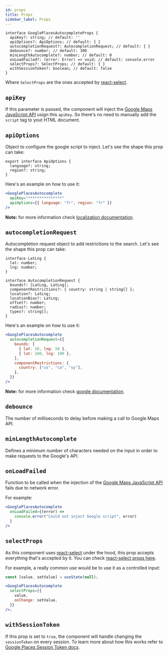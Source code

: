 ```yaml
---
id: props
title: Props
sidebar_label: Props
---
```


```tsx
interface GooglePlacesAutocompleteProps {
  apiKey?: string; // default: ''
  apiOptions?: ApiOptions; // default: { }
  autocompletionRequest?: AutocompletionRequest; // default: { }
  debounce?: number; // default: 300
  minLengthAutocomplete?: number; // default: 0
  onLoadFailed?: (error: Error) => void; // default: console.error
  selectProps?: SelectProps; // default: { }
  withSessionToken?: boolean; // default: false
}
```

Where `SelectProps` are the ones accepted by [react-select](https://react-select.com/props).

## `apiKey`

If this parameter is passed, the component will inject the [Google Maps JavaScript API](https://developers.google.com/maps/documentation/javascript/) usign this `apiKey`. So there's no need to manually add the `script` tag to yout HTML document.

## `apiOptions`

Object to configure the google script to inject. Let's see the shape this prop can take:

```tsx
export interface ApiOptions {
  language?: string;
  region?: string;
}
```

Here's an example on how to use it:

```jsx
<GooglePlacesAutocomplete
  apiKey="***************"
  apiOptions={{ language: "fr", region: "fr" }}
/>
```

**Note:** for more information check [localization documentation](https://developers.google.com/maps/documentation/javascript/localization).

## `autocompletionRequest`

Autocompletion request object to add restrictions to the search. Let's see the shape this prop can take:

```tsx
interface LatLng {
  lat: number;
  lng: number;
}

interface AutocompletionRequest {
  bounds?: [LatLng, LatLng];
  componentRestrictions?: { country: string | string[] };
  location?: LatLng;
  locationBias?: LatLng;
  offset?: number;
  radius?: number;
  types?: string[];
}
```

Here's an example on how to use it:

```jsx
<GooglePlacesAutocomplete
  autocompletionRequest={{
    bounds: [
      { lat: 50, lng: 50 },
      { lat: 100, lng: 100 },
    ],
    componentRestrictions: {
      country: ["us", "ca", "uy"],
    },
  }}
/>
```

**Note:** for more information check [google documentation](https://developers.google.com/maps/documentation/javascript/reference/places-autocomplete-service#AutocompletionRequest).

## `debounce`

The number of milliseconds to delay before making a call to Google Maps API.

## `minLengthAutocomplete`

Defines a minimum number of characters needed on the input in order to make requests to the Google's API.

## `onLoadFailed`

Function to be called when the injection of the [Google Maps JavaScript API](https://developers.google.com/maps/documentation/javascript/) fails due to network error.

For example:

```jsx
<GooglePlacesAutocomplete
  onLoadFailed={(error) =>
    console.error("Could not inject Google script", error)
  }
/>
```

## `selectProps`

As this component uses [react-select](https://react-select.com) under the hood, this prop accepts everything that's accepted by it. You can check [react-select props here](https://react-select.com/props).

For example, a really common use would be to use it as a controlled input:

```jsx
const [value, setValue] = useState(null);

<GooglePlacesAutocomplete
  selectProps={{
    value,
    onChange: setValue,
  }}
/>;
```

## `withSessionToken`

If this prop is set to `true`, the component will handle changing the `sessionToken` on every session. To learn more about how this works refer to [Google Places Session Token docs](https://developers.google.com/places/web-service/session-tokens).
